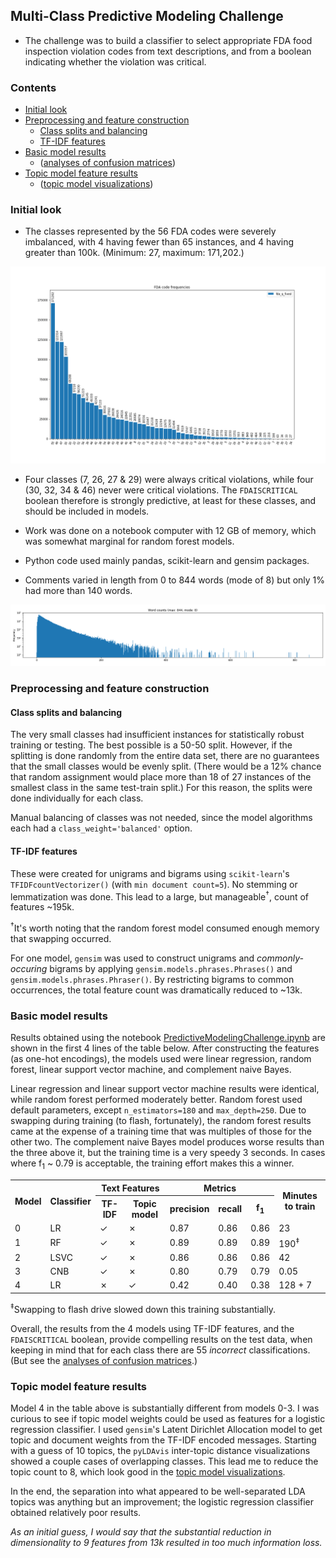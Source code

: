 ## Multi-Class Predictive Modeling Challenge

* The challenge was to build a classifier to select appropriate FDA food inspection violation codes from text descriptions, and from a boolean indicating whether the violation was critical.

### Contents

* [Initial look](#initial-look)
* [Preprocessing and feature construction](#preprocessing-and-feature-construction)
  * [Class splits and balancing](#class-splits-and-balancing)
  * [TF-IDF features](#tf-idf-features)
* [Basic model results](#basic-model-results)
  * ([analyses of confusion matrices](AnalysesOfConfusionMatrices.md))
* [Topic model feature results](#topic-model-feature-results)
  * ([topic model visualizations](TopicModelVisualizations.md))

### Initial look

* The classes represented by the 56 FDA codes were severely imbalanced, with 4 having fewer than 65 instances, and 4 having greater than 100k. (Minimum: 27, maximum: 171,202.)

![FDA code frequencies](fda_q_fixedFrequenciesFdaCodeFrequencies.png "FDA code frequencies")

* Four classes (7, 26, 27 & 29) were always critical violations, while four (30, 32, 34 & 46) never were critical violations. The `FDAISCRITICAL` boolean therefore is strongly predictive, at least for these classes, and should be included in models.

* Work was done on a notebook computer with 12 GB of memory, which was somewhat marginal for random forest models.

* Python code used mainly pandas, scikit-learn and gensim packages.

* Comments varied in length from 0 to 844 words (mode of 8) but only 1% had more than 140 words.

![Message word counts](WordCountsHistWordCountsMax844Mode8.png "Message word counts")

### Preprocessing and feature construction

#### Class splits and balancing

The very small classes had insufficient instances for statistically robust training or testing. The best possible is a 50-50 split. However, if the splitting is done randomly from the entire data set, there are no guarantees that the small classes would be evenly split. (There would be a 12% chance that random assignment would place more than 18 of 27 instances of the smallest class in the same test-train split.) For this reason, the splits were done individually for each class.

Manual balancing of classes was not needed, since the model algorithms each had a `class_weight='balanced'` option.

#### TF-IDF features

These were created for unigrams and bigrams using `scikit-learn`'s `TFIDFcountVectorizer()` (with `min document count=5`). No stemming or lemmatization was done. This lead to a large, but manageable<sup>&dagger;</sup>, count of features ~195k.

<sup>&dagger;</sup>It's worth noting that the random forest model consumed enough memory that swapping occurred.

For one model, `gensim` was used to construct unigrams and *commonly-occuring* bigrams by applying `gensim.models.phrases.Phrases()` and `gensim.models.phrases.Phraser()`.
By restricting bigrams to common occurrences, the total feature count was dramatically reduced to ~13k.

### Basic model results

Results obtained using the notebook [PredictiveModelingChallenge.ipynb](https://github.com/mw0/MLnotebooks/blob/master/multiClass/PredictiveModelingChallenge.ipynb) are shown in the first 4 lines of the table below.
After constructing the features (as one-hot encodings), the models used were linear regression, random forest, linear support vector machine, and complement naive Bayes.

Linear regression and linear support vector machine results were identical, while random forest performed moderately better.
Random forest used default parameters, except `n_estimators=180` and `max_depth=250`.
Due to swapping during  training (to flash, fortunately), the random forest results came at the expense of a training time that was multiples of those for the other two.
The complement naive Bayes model produces worse results than the three above it, but the training time is a very speedy 3 seconds.
In cases where f<sub>1</sub> ~ 0.79 is acceptable, the training effort makes this a winner.

<table>
<tr><th rowspan=2>Model</th><th rowspan=2>Classifier</th><th colspan=2>Text Features</th><th colspan=3>Metrics</th><th rowspan=2>Minutes to train</th></tr>
<tr><th>TF-IDF</th><th>Topic model</th><th>precision</th><th>recall</th><th>f<sub>1</sub></th></tr>
<tr><td>0</td><td>LR</td><td>&check;</td><td>&cross;</td><td>0.87</td><td>0.86</td><td>0.86</td><td>23</td></tr>
<tr><td>1</td><td>RF</td><td>&check;</td><td>&cross;</td><td>0.89</td><td>0.89</td><td>0.89</td><td>190<sup>&ddagger;</sup></td></tr>
<tr><td>2</td><td>LSVC</td><td>&check;</td><td>&cross;</td><td>0.86</td><td>0.86</td><td>0.86</td><td>42</td></tr>
<tr><td>3</td><td>CNB</td><td>&check;</td><td>&cross;</td><td>0.80</td><td>0.79</td><td>0.79</td><td>0.05</td></tr>
<tr><td>4</td><td>LR</td><td>&cross;</td><td>&check;</td><td>0.42</td><td>0.40</td><td>0.38</td><td>128 + 7</td></tr>
</table>

<sup>&ddagger;</sup>Swapping to flash drive slowed down this training substantially.

Overall, the results from the 4 models using TF-IDF features, and the `FDAISCRITICAL` boolean, provide compelling results on the test data, when keeping in mind that for each class there are 55 *incorrect* classifications.
(But see the [analyses of confusion matrices](AnalysesOfConfusionMatrices.md).)

### Topic model feature results

Model 4 in the table above is substantially different from models 0-3. I was curious to see if topic model weights could be used as features for a logistic regression classifier.
I used `gensim`'s Latent Dirichlet Allocation model to get topic and document weights from the TF-IDF encoded messages.
Starting with a guess of 10 topics, the `pyLDAvis` inter-topic distance visualizations showed a couple cases of overlapping classes. This lead me to reduce the topic count to 8, which look good in the [topic model visualizations](TopicModelVisualizations.md).

In the end, the separation into what appeared to be well-separated LDA topics was anything but an improvement; the logistic regression classifier obtained relatively poor results.

*As an initial guess, I would say that the substantial reduction in dimensionality to 9 features from 13k resulted in too much information loss.*
